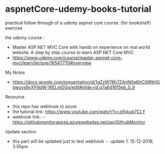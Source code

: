 # aspnetCore-udemy-books-tutorial
practical follow through of a udemy aspnet core course. (for bookshelf) exercise

the udemy course :
- Master ASP.NET MVC Core with hands on experience on real world website. A step by step course to learn ASP.NET Core MVC
- https://www.udemy.com/course/master-aspnet-core-mvc/learn/lecture/16547770#overview

My Notes
- https://docs.google.com/presentation/d/1gZzW76h7ZAnN0e6lrCX6NHQbwuys9xXFNdW-WELmDGg/edit#slide=id.g7a6d1615eb_0_9

Resource
- this repo has webhook to azure
- the tutorial link: https://www.youtube.com/watch?v=zIfxkub7CLY
- webhook link:
-- https://githubmonitorappsg.azurewebsites.net/api/GithubMonitor

Update section
- this part will be updated just to test webhook
-- update 1: 15-12-2019, 3:55pm
